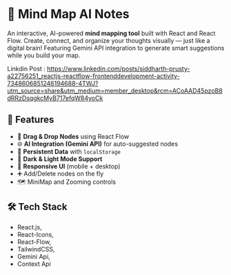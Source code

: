 # 🧠 Mind Map AI Notes

An interactive, AI-powered **mind mapping tool** built with React and React Flow. Create, connect, and organize your thoughts visually — just like a digital brain! Featuring Gemini API integration to generate smart suggestions while you build your map.
 
 Linkdin Post : https://www.linkedin.com/posts/siddharth-prusty-a22756251_reactjs-reactflow-frontenddevelopment-activity-7348606851246194688-4TWJ?utm_source=share&utm_medium=member_desktop&rcm=ACoAAD45pzoB8dRRzDsqgkcMyB717efqW84yoCk

## 🚀 Features

- 🧩 **Drag & Drop Nodes** using React Flow
- 🌐 **AI Integration (Gemini API)** for auto-suggested nodes
- 💾 **Persistent Data** with `localStorage`
- 🎨 **Dark & Light Mode Support**
- 📱 **Responsive UI** (mobile + desktop)
- ➕ Add/Delete nodes on the fly
- 🗺️ MiniMap and Zooming controls

## 🛠️ Tech Stack

 - React.js,
 - React-Icons,
 - React-Flow,
 - TailwindCSS,
 - Gemini Api,
 - Context Api



